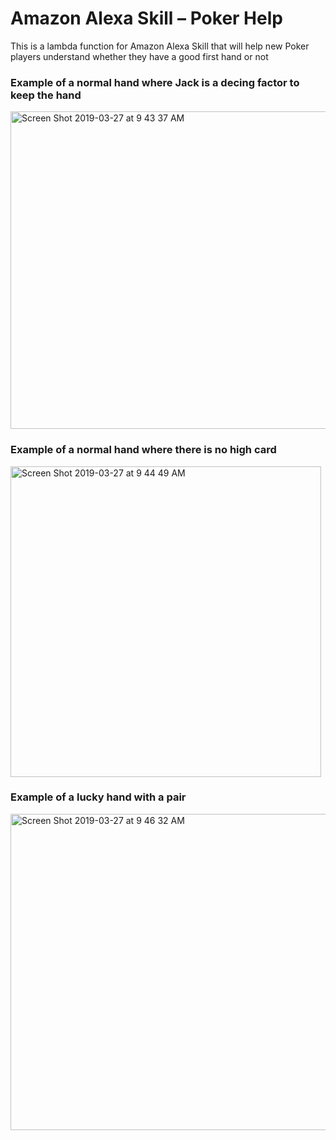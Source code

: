# Amazon Alexa Skill – Poker Help 
This is a lambda function for Amazon Alexa Skill that will help new Poker players understand whether they have a good first hand or not
### Example of a normal hand where Jack is a decing factor to keep the hand
<img width="508" alt="Screen Shot 2019-03-27 at 9 43 37 AM" src="https://user-images.githubusercontent.com/22085419/55095416-593bd580-5075-11e9-835e-4859d44ebb0c.png">

### Example of a normal hand where there is no high card
<img width="497" alt="Screen Shot 2019-03-27 at 9 44 49 AM" src="https://user-images.githubusercontent.com/22085419/55095439-62c53d80-5075-11e9-9ee5-daed3d7d6696.png">

### Example of a lucky hand with a pair
<img width="506" alt="Screen Shot 2019-03-27 at 9 46 32 AM" src="https://user-images.githubusercontent.com/22085419/55095456-6bb60f00-5075-11e9-9712-d29ee1f9cd0b.png">
